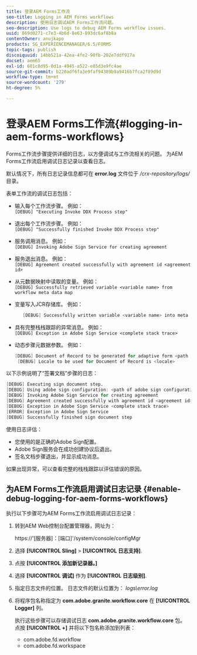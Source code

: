 ```yaml
---
title: 登录AEM Forms工作流
seo-title: Logging in AEM Forms workflows
description: 使用日志调试AEM Forms工作流问题。
seo-description: Use logs to debug AEM Forms workflow issues.
uuid: 869d0271-c7e3-4b6d-8e63-893dc6af8b8a
contentOwner: anujkapo
products: SG_EXPERIENCEMANAGER/6.5/FORMS
topic-tags: publish
discoiquuid: 14bb521a-42ea-4fe2-90fb-202e7ddf917a
docset: aem65
exl-id: 601c8d95-0d1a-4945-a522-e85d3e9fc4ae
source-git-commit: b220adf6fa3e9faf94389b9a9416b7fca2f89d9d
workflow-type: tm+mt
source-wordcount: '279'
ht-degree: 5%

---
```


# 登录AEM Forms工作流{#logging-in-aem-forms-workflows}

Forms工作流步骤提供详细的日志，以方便调试与工作流相关的问题。 为AEM Forms工作流启用调试日志记录以查看日志。

默认情况下，所有日志记录信息都可在 **error.log** 文件位于 */crx-repository/logs/* 目录。

表单工作流的调试日志包括：

* 输入每个工作流步骤。 例如：\
   `[DEBUG] "Executing Invoke DDX Process step"`

* 退出每个工作流步骤。 例如：\
   `[DEBUG] "Successfully finished Invoke DDX Process step"`

* 服务调用消息。 例如：\
   `[DEBUG] Invoking Adobe Sign Service for creating agreement`

* 服务退出消息。 例如：\
   `[DEBUG] Agreement created successfully with agreement id <agreement id>`

* 从元数据映射中读取的变量。 例如：\
   `[DEBUG] Successfully retrieved variable <variable name> from workflow meta data map`

* 变量写入JCR存储库。 例如：

   ```verilog
      [DEBUG] Successfully written variable <variable name> into meta data node at <JCR path where meta data is being written>
   ```

* 具有完整栈栈跟踪的异常消息。 例如：\
   `[DEBUG] Exception in Adobe Sign Service <complete stack trace>`

* 动态步骤元数据参数。 例如：

   ```verilog
   [DEBUG] Document of Record to be generated for adaptive form <path of adaptive form>
    [DEBUG] Locale to be used for Document of Record is <locale>
   ```

以下示例说明了“签署文档”步骤的日志：

```verilog
[DEBUG] Executing sign document step.
[DEBUG] Using adobe sign configuration: <path of adobe sign configuration>
[DEBUG] Invoking Adobe Sign Service for creating agreement
[DEBUG] Agreement created successfully with agreement id <agreement id>
[DEBUG] Exception in Adobe Sign Service <complete stack trace>
[ERROR] Exception in Adobe Sign Service
[DEBUG] Successfully finished sign document step
```

使用日志评估：

* 您使用的是正确的Adobe Sign配置。
* Adobe Sign服务会在成功创建协议后退出。
* 签名文档步骤退出，并显示成功消息。

如果出现异常，可以查看完整的栈栈跟踪以评估错误的原因。

## 为AEM Forms工作流启用调试日志记录 {#enable-debug-logging-for-aem-forms-workflows}

执行以下步骤可为AEM Forms工作流启用调试日志记录：

1. 转到AEM Web控制台配置管理器，网址为：

   https://&#39;[服务器]：[端口]&#39;/system/console/configMgr

1. 选择 **[!UICONTROL Sling]** > **[!UICONTROL 日志支持]**.
1. 点按 **[!UICONTROL 添加新记录器。]**
1. 选择 **[!UICONTROL 调试]** 作为 **[!UICONTROL 日志级别]**.
1. 指定日志文件的位置。 日志文件的默认位置为： *logs\error.log*
1. 将程序包名称指定为 **com.adobe.granite.workflow.core** 在 **[!UICONTROL Logger]** 列。

   执行这些步骤可以存储调试日志 **com.adobe.granite.workflow.core** 包。 点按 **[!UICONTROL +]** 并将以下包名称添加到列表：

   * com.adobe.fd.workflow
   * com.adobe.fd.workspace
